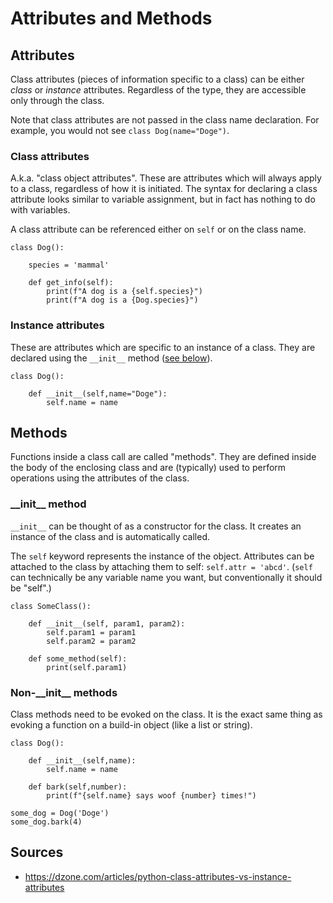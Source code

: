 Attributes and Methods
======================

Attributes
----------

Class attributes (pieces of information specific to a class) can be either _class_ or _instance_ attributes. Regardless of the type, they are accessible only through the class.

Note that class attributes are not passed in the class name declaration. For example, you would not see `class Dog(name="Doge")`.

### Class attributes

A.k.a. "class object attributes". These are attributes which will always apply to a class, regardless of how it is initiated. The syntax for declaring a class attribute looks similar to variable assignment, but in fact has nothing to do with variables.

A class attribute can be referenced either on `self` or on the class name.

```
class Dog():

    species = 'mammal'

    def get_info(self):
        print(f"A dog is a {self.species}")
        print(f"A dog is a {Dog.species}")
```

### Instance attributes

These are attributes which are specific to an instance of a class. They are declared using the `__init__` method ([see below](#__init__-method)).

```
class Dog():

    def __init__(self,name="Doge"):
        self.name = name
```

Methods
-------

Functions inside a class call are called "methods". They are defined inside the body of the enclosing class and are (typically) used to perform operations using the attributes of the class.

### \_\_init\_\_ method

`__init__` can be thought of as a constructor for the class. It creates an instance of the class and is automatically called.

The `self` keyword represents the instance of the object. Attributes can be attached to the class by attaching them to self: `self.attr = 'abcd'`. (`self` can technically be any variable name you want, but conventionally it should be "self".)

```
class SomeClass():

    def __init__(self, param1, param2):
        self.param1 = param1
        self.param2 = param2

    def some_method(self):
        print(self.param1)
```

### Non-\_\_init\_\_ methods

Class methods need to be evoked on the class. It is the exact same thing as evoking a function on a build-in object (like a list or string).

```
class Dog():

    def __init__(self,name):
        self.name = name

    def bark(self,number):
        print(f"{self.name} says woof {number} times!")

some_dog = Dog('Doge')
some_dog.bark(4)
```

Sources
-------

- https://dzone.com/articles/python-class-attributes-vs-instance-attributes

